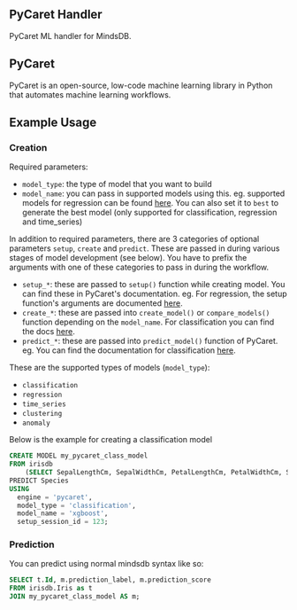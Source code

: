 ## PyCaret Handler

PyCaret ML handler for MindsDB.

## PyCaret

PyCaret is an open-source, low-code machine learning library in Python that automates machine learning workflows.

## Example Usage

### Creation

Required parameters:
- `model_type`: the type of model that you want to build
- `model_name`: you can pass in supported models using this. eg. supported models for regression can be found [here](https://pycaret.readthedocs.io/en/latest/api/regression.html#pycaret.regression.create_model). You can also set it to `best` to generate the best model (only supported for classification, regression and time_series)

In addition to required parameters, there are 3 categories of optional parameters `setup`, `create` and `predict`. These are passed in during various stages of model development (see below). You have to prefix the arguments with one of these categories to pass in during the workflow.
- `setup_*`: these are passed to `setup()` function while creating model. You can find these in PyCaret's documentation. eg. For regression, the setup function's arguments are documented [here](https://pycaret.readthedocs.io/en/latest/api/regression.html#pycaret.regression.RegressionExperiment.setup).
- `create_*`: these are passed into `create_model()` or `compare_models()` function depending on the `model_name`. For classification you can find the docs [here](https://pycaret.readthedocs.io/en/latest/api/classification.html#pycaret.classification.create_model).
- `predict_*`: these are passed into `predict_model()` function of PyCaret. eg. You can find the documentation for classification [here](https://pycaret.readthedocs.io/en/latest/api/classification.html#pycaret.classification.predict_model).

These are the supported types of models (`model_type`):
- `classification`
- `regression`
- `time_series`
- `clustering`
- `anomaly`

Below is the example for creating a classification model

~~~sql
CREATE MODEL my_pycaret_class_model
FROM irisdb
    (SELECT SepalLengthCm, SepalWidthCm, PetalLengthCm, PetalWidthCm, Species FROM Iris)
PREDICT Species
USING 
  engine = 'pycaret',
  model_type = 'classification',
  model_name = 'xgboost',
  setup_session_id = 123;
~~~~

### Prediction

You can predict using normal mindsdb syntax like so:

~~~sql
SELECT t.Id, m.prediction_label, m.prediction_score
FROM irisdb.Iris as t
JOIN my_pycaret_class_model AS m;
~~~~
